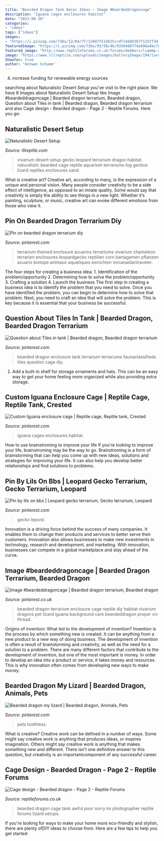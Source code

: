 ```yaml
---
title: "Bearded Dragon Tank Decor Ideas ~ Image #beardeddragoncage"
description: "Iguana cages enclosures habitat"
date: "2023-09-10"
categories:
- "ideas"
tags: ["ideas"]
images:
- "https://i.pinimg.com/736x/12/04/7f/12047f514825ccdf14dd6367f125ff3d--bearded-dragon-toothless.jpg"
featuredImage: "https://i.pinimg.com/736x/93/50/46/9350460774a898a4bc7dbf4f987b22ff.jpg"
featured_image: "http://www.reptileforums.co.uk/forums/members/liammp-albums-bruce-picture139423-imag0014.jpg"
image: "https://www.lllreptile.com/uploads/images/GalleryImage/194/large"
ShowToc: true
author: "Antwan Schumm"
---
```



4. increase funding for renewable energy sources

	

		
searching about Naturalistic Desert Setup you've visit to the right place. We have 8 Images about Naturalistic Desert Setup like Image #beardeddragoncage | Bearded dragon terrarium, Bearded dragon, Question about Tiles in tank | Bearded dragon, Bearded dragon terrarium and also Cage design - Bearded dragon - Page 2 - Reptile Forums. Here you go:
		
    
## Naturalistic Desert Setup

<img loading=lazy src="https://www.lllreptile.com/uploads/images/GalleryImage/194/large" onerror="this.onerror=null;this.src='https://tse1.mm.bing.net/th?id=OIP.6ff7nYMxIp7s6DT1WbPc-gHaFi&amp;pid=15.1';" alt="Naturalistic Desert Setup">

_Source: lllreptile.com_

>vivarium desert setup gecko leopard terrarium dragon habitat naturalistic bearded cage reptile aquarium terrariums log geckos lizard reptiles enclosures sand. 

	

What is creative art?
Creative art, according to many, is the expression of a unique and personal vision. Many people consider creativity to be a side effect of intelligence, as opposed to an innate quality. Some would say that creativity is simply the ability to see things in a new light. Whether it’s painting, sculpture, or music, creative art can evoke different emotions from those who view it.

    
## Pin On Bearded Dragon Terrarium Diy

<img loading=lazy src="https://i.pinimg.com/736x/6f/22/36/6f223684df48959ce99fe793bc54a8bc.jpg" onerror="this.onerror=null;this.src='https://tse3.mm.bing.net/th?id=OIP.5yNj7eoPBYQ2b8hJgbhplAHaJ3&amp;pid=15.1';" alt="Pin on bearded dragon terrarium diy">

_Source: pinterest.com_

>terrarium themed enclosure acuarios terrariums vivarium chameleon terrarien enclosures leopardgecko reptilien corn bartagamen pflanzen acuario biotope animaux aquatiques einrichten mrcanadiantraveler. 

	

The four steps for creating a business idea: 1. Identification of the problem/opportunity 2. Determining how to solve the problem/opportunity 3. Crafting a solution 4. Launch the business
The first step in creating a business idea is to identify the problem that you need to solve. Once you have identified the problem, you can begin to determine how to solve that problem. Next, you need to craft an idea that will solve the problem. This is key because it is essential that your business be successful.

    
## Question About Tiles In Tank | Bearded Dragon, Bearded Dragon Terrarium

<img loading=lazy src="https://i.pinimg.com/736x/f0/b5/17/f0b5177d433f316d412bd30945c1642b--bearded-dragon-enclosure-terrariums.jpg" onerror="this.onerror=null;this.src='https://tse2.mm.bing.net/th?id=OIP.HTfUOFe2nBi-mRDwtcY_LAHaFj&amp;pid=15.1';" alt="Question about Tiles in tank | Bearded dragon, Bearded dragon terrarium">

_Source: pinterest.com_

>bearded dragon enclosure tank terrarium terrariums faunaclassifieds tiles question cage diy. 

	

1. Add a built-in shelf for storage ornaments and hats. This can be an easy way to get your home feeling more organized while also providing extra storage.

    
## Custom Iguana Enclosure Cage | Reptile Cage, Reptile Tank, Crested

<img loading=lazy src="https://i.pinimg.com/736x/11/d4/ba/11d4ba8025f62354df8c65a4bd1aa951.jpg" onerror="this.onerror=null;this.src='https://tse4.mm.bing.net/th?id=OIP.waihYZfaofqL3QL0e6aeggHaLS&amp;pid=15.1';" alt="Custom Iguana enclosure cage | Reptile cage, Reptile tank, Crested">

_Source: pinterest.com_

>iguana cages enclosures habitat. 

	

How to use brainstroming to improve your life
If you're looking to improve your life, brainstroming may be the way to go. Brainstroming is a form of brainstorming that can help you come up with new ideas, solutions and strategies for improving your life. It can also help you develop better relationships and find solutions to problems.

    
## Pin By Lils On Bbs | Leopard Gecko Terrarium, Gecko Terrarium, Leopard

<img loading=lazy src="https://i.pinimg.com/736x/93/50/46/9350460774a898a4bc7dbf4f987b22ff.jpg" onerror="this.onerror=null;this.src='https://tse3.mm.bing.net/th?id=OIP.pdcmOZ45De3Hr2d2xMI_OQHaF5&amp;pid=15.1';" alt="Pin by lils on bbs | Leopard gecko terrarium, Gecko terrarium, Leopard">

_Source: pinterest.com_

>gecko lepord. 

	

Innovation is a driving force behind the success of many companies. It enables them to change their products and services to better serve their customers. Innovation also allows businesses to make new investments in technology, research and development, and marketing. With innovation, businesses can compete in a global marketplace and stay ahead of the curve.

    
## Image #beardeddragoncage | Bearded Dragon Terrarium, Bearded Dragon

<img loading=lazy src="https://i.pinimg.com/736x/96/44/04/964404ac3c3aa93fb57d41ac002a195e.jpg" onerror="this.onerror=null;this.src='https://tse4.mm.bing.net/th?id=OIP.3Hra4e1TLExgQelI5RGyuAHaFj&amp;pid=15.1';" alt="Image #beardeddragoncage | Bearded dragon terrarium, Bearded dragon">

_Source: pinterest.co.uk_

>bearded dragon terrarium enclosure cage reptile diy habitat vivarium dragons pet lizard iguana background care beardeddragon proper viv thread. 

	

Origins of invention: What led to the development of invention?
Invention is the process by which something new is created. It can be anything from a new product to a new way of doing business. The development of invention is often a result of brainstorming and creativity, as well as the need for a solution to a problem. There are many different factors that contribute to the development of invention, but one of the most important is money. In order to develop an idea into a product or service, it takes money and resources. This is why innovation often comes from developing new ways to make money.

    
## Bearded Dragon My Lizard | Bearded Dragon, Animals, Pets

<img loading=lazy src="https://i.pinimg.com/736x/12/04/7f/12047f514825ccdf14dd6367f125ff3d--bearded-dragon-toothless.jpg" onerror="this.onerror=null;this.src='https://tse2.mm.bing.net/th?id=OIP.EoAdEBhKXa3HLqKdX9XRaAHaJ6&amp;pid=15.1';" alt="Bearded dragon my lizard | Bearded dragon, Animals, Pets">

_Source: pinterest.com_

>pets toothless. 

	

What is creative?
Creative work can be defined in a number of ways. Some might say creative work is anything that produces ideas, or inspires imagination. Others might say creative work is anything that makes something new and different. There isn't one definitive answer to this question, but creativity is an importantcomponent of any successful career.

    
## Cage Design - Bearded Dragon - Page 2 - Reptile Forums

<img loading=lazy src="http://www.reptileforums.co.uk/forums/members/liammp-albums-bruce-picture139423-imag0014.jpg" onerror="this.onerror=null;this.src='https://tse3.mm.bing.net/th?id=OIP.Zv3X1HrxF_inSi0CT01JdgHaE7&amp;pid=15.1';" alt="Cage design - Bearded dragon - Page 2 - Reptile Forums">

_Source: reptileforums.co.uk_

>bearded dragon cage tank awful poor sorry im photographer reptile forums lizard setups. 

	

If you're looking for ways to make your home more eco-friendly and stylish, there are plenty ofDIY ideas to choose from. Here are a few tips to help you get started: 

